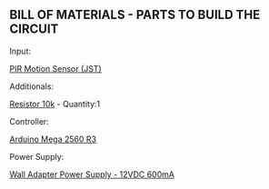 BILL OF MATERIALS - PARTS TO BUILD THE CIRCUIT
----------------------------------------------
Input:

[PIR Motion Sensor (JST)](https://www.sparkfun.com/products/13285)

Additionals:

[Resistor 10k](https://www.sparkfun.com/products/8374) - Quantity:1

Controller:

[Arduino Mega 2560 R3](https://www.sparkfun.com/products/11061)

Power Supply:

[Wall Adapter Power Supply - 12VDC 600mA](https://www.sparkfun.com/products/9442)